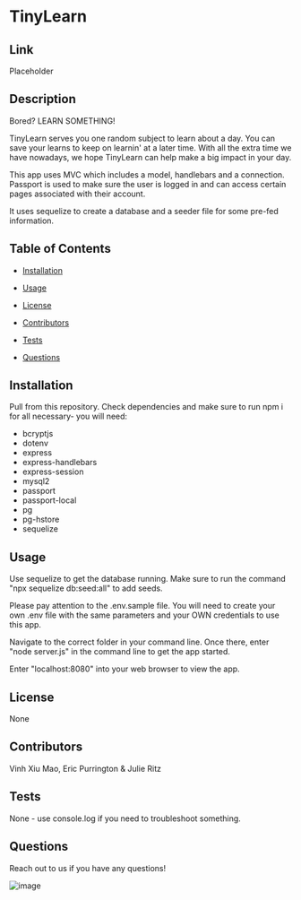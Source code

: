 # TinyLearn
## Link
Placeholder
## Description
Bored? LEARN SOMETHING!

TinyLearn serves you one random subject to learn about a day. You can save your learns to keep on learnin' at a later time. With all the extra time we have nowadays, we hope TinyLearn can help make a big impact in your day.

This app uses MVC which includes a model, handlebars and a connection. Passport is used to make sure the user is logged in and can access certain pages associated with their account.

It uses sequelize to create a database and a seeder file for some pre-fed information.
## Table of Contents
* [Installation](#installation)

* [Usage](#usage)

* [License](#license)

* [Contributors](#contributors)

* [Tests](#tests)

* [Questions](#questions)
## Installation
Pull from this repository. Check dependencies and make sure to run npm i for all necessary- you will need:
- bcryptjs
- dotenv
- express
- express-handlebars
- express-session
- mysql2
- passport
- passport-local
- pg
- pg-hstore
- sequelize
## Usage
Use sequelize to get the database running. Make sure to run the command "npx sequelize db:seed:all" to add seeds.

Please pay attention to the .env.sample file. You will need to create your own .env file with the same parameters and your OWN credentials to use this app.

Navigate to the correct folder in your command line. Once there, enter "node server.js" in the command line to get the app started.

Enter "localhost:8080" into your web browser to view the app.
## License
None
## Contributors
Vinh Xiu Mao, Eric Purrington & Julie Ritz
## Tests
None - use console.log if you need to troubleshoot something.
## Questions
Reach out to us if you have any questions!

![image](https://user-images.githubusercontent.com/60047114/84955574-6135ca00-b0ac-11ea-913e-80c0f46e3065.png)
